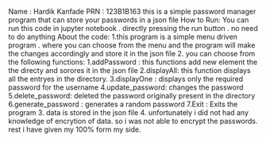 Name : Hardik Kanfade
PRN : 123B1B163
this is a simple password manager program that can store your passwords in a  json file
How to Run:
  You can run this code in jupyter notebook . directly pressing the run button . no need to do anything
About the code:
  1.this program is a simple menu driven program . where you  can choose from the menu and the program will make the changes accordingly and store it in the json file
  2. you can choose from the following functions:
        1.addPassword : this functions add new element the the directy and sorores it in the json file
        2.displayAll: this function displays all the entryes in the directory.
        3.displayOne : displays only the required password for the username
        4.update_password: changes the password 
        5.delete_password: deleted the password originally present in the directory
        6.generate_password : generates a random password
        7.Exit : Exits the program 
3. data is stored in the json file 
4. unfortunately  i did not had any knowledge of encrytion of data. so i was not able to encrypt the passwords. rest i have given my 100% form my side.
